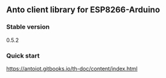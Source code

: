 ## Anto client library for ESP8266-Arduino
### Stable version
0.5.2
### Quick start
<https://antoiot.gitbooks.io/th-doc/content/index.html>
